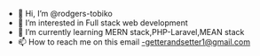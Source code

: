- 👋 Hi, I’m @rodgers-tobiko
- 👀 I’m interested in Full stack web development
- 🌱 I’m currently learning MERN stack,PHP-Laravel,MEAN stack
- 📫 How to reach me on this email -getterandsetter1@gmail.com

<!---
rodgers-tobiko/rodgers-tobiko is a ✨ special ✨ repository because its `README.md` (this file) appears on your GitHub profile.
You can click the Preview link to take a look at your changes.
--->
